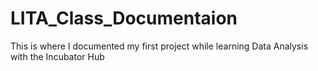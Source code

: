 # LITA_Class_Documentaion
This is where I documented my first project while learning Data Analysis with the Incubator Hub
